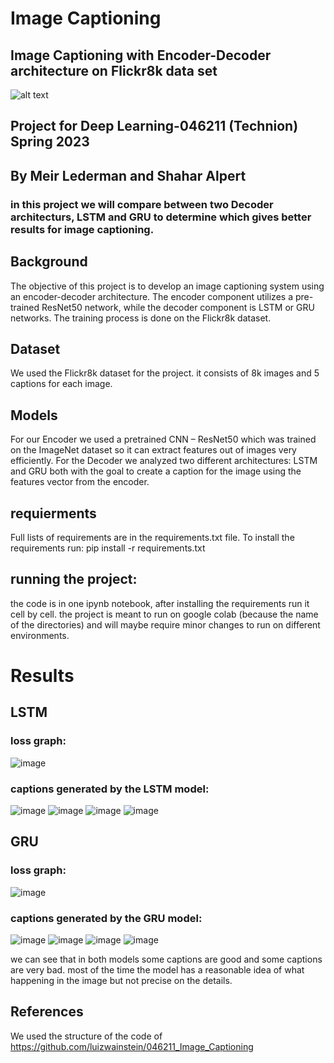 # Image Captioning
## Image Captioning with Encoder-Decoder architecture on Flickr8k data set 
![alt text](https://github.com/Shaharalpert123/Image-Captioning/assets/139067940/0150d496-f9e7-420b-830c-d3fbeb2f972a)


## Project for Deep Learning-046211 (Technion) Spring 2023 
## By Meir Lederman and Shahar Alpert

### in this project we will compare between two Decoder architecturs, LSTM and GRU to determine which gives better results for image captioning.

## Background
The objective of this project is to develop an image captioning system using an encoder-decoder architecture. The encoder component utilizes a pre-trained ResNet50 network, while the decoder component is LSTM or GRU networks. The training process is done on the Flickr8k dataset.

## Dataset
We used the Flickr8k dataset for the project. it consists of 8k images and 5 captions for each image. 

## Models
For our Encoder we used a pretrained CNN – ResNet50 which was trained on the ImageNet dataset so it can extract features out of images very efficiently. 
For the Decoder we analyzed two different architectures: LSTM and GRU both with the goal to create a caption for the image using the features vector from the encoder.

## requierments 
Full lists of requirements are in the requirements.txt file. To install the requirements run: pip install -r requirements.txt

## running the project:
the code is in one ipynb notebook, after installing the requirements run it cell by cell. the project is meant to run on google colab (because the name of the directories) and will maybe require minor changes to run on different environments.  

# Results
## LSTM
### loss graph:
![image](https://github.com/Shaharalpert123/Image-Captioning/assets/139067940/a060a08e-bffc-43a3-b337-db352aebca8e)

### captions generated by the LSTM model:
![image](https://github.com/Shaharalpert123/Image-Captioning/assets/139067940/3d3f9c68-8607-4eb3-87a9-5c3695fdba0e)
![image](https://github.com/Shaharalpert123/Image-Captioning/assets/139067940/0df3a3ed-52fd-49ed-b790-745946df892c)
![image](https://github.com/Shaharalpert123/Image-Captioning/assets/139067940/73cd5d1b-04e0-418e-b104-cbaa0142ff94)
![image](https://github.com/Shaharalpert123/Image-Captioning/assets/139067940/97111d36-158e-4f04-89e1-57a20e97feff)


## GRU 
### loss graph:
![image](https://github.com/Shaharalpert123/Image-Captioning/assets/139067940/e49e729b-2e83-45db-9b58-8e32db44c73c)

### captions generated by the GRU model:
![image](https://github.com/Shaharalpert123/Image-Captioning/assets/139067940/9de01bb9-53be-45a3-b333-1f985acfdf4d)
![image](https://github.com/Shaharalpert123/Image-Captioning/assets/139067940/8acde6f8-bb90-49c3-9e44-15beeff2b4c3)
![image](https://github.com/Shaharalpert123/Image-Captioning/assets/139067940/2d47542f-e41d-4653-bb46-98b09cd81993)
![image](https://github.com/Shaharalpert123/Image-Captioning/assets/139067940/011d9aa6-f526-4c33-82d3-9a73e870a0ad)

we can see that in both models some captions are good and some captions are very bad. most of the time the model has a reasonable idea of what happening in the image but not precise on the details.  

## References
We used the structure of the code of https://github.com/luizwainstein/046211_Image_Captioning


